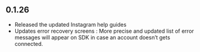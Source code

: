 ## 0.1.26

- Released the updated Instagram help guides
- Updates error recovery screens : More precise and updated list of error messages will appear on SDK in case an account doesn’t gets connected.
